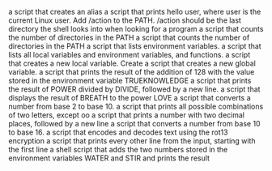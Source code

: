 a script that creates an alias
a script that prints hello user, where user is the current Linux user.
Add /action to the PATH. /action should be the last directory the shell looks into when looking for a program
a script that counts the number of directories in the PATH
a script that counts the number of directories in the PATH
a script that lists environment variables.
a script that lists all local variables and environment variables, and functions.
a script that creates a new local variable.
Create a script that creates a new global variable.
 a script that prints the result of the addition of 128 with the value stored in the environment variable TRUEKNOWLEDGE
a script that prints the result of POWER divided by DIVIDE, followed by a new line.
 a script that displays the result of BREATH to the power LOVE
a script that converts a number from base 2 to base 10.
a script that prints all possible combinations of two letters, except oo
a script that prints a number with two decimal places, followed by a new line
a script that converts a number from base 10 to base 16.
a script that encodes and decodes text using the rot13 encryption
a script that prints every other line from the input, starting with the first line
a shell script that adds the two numbers stored in the environment variables WATER and STIR and prints the result
